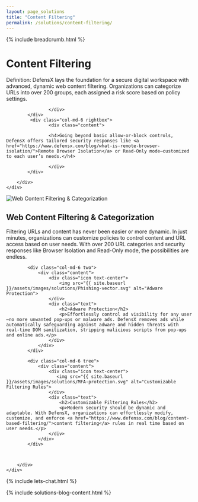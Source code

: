 ```yaml
---
layout: page_solutions
title: "Content Filtering"
permalink: /solutions/content-filtering/
---
```

<div id="solutions_slider">
    <div class="container">
        <div class="row"> <div class="col-md-12 text-right">{% include breadcrumb.html %}</div></div>
        <div class="row"> <div class="col-md-12 text-left"><h1>Content Filtering</h1></div></div>
        <div class="row mobile"> 
            <div class="col-md-6 leftbox">
                    <div class="content">
                    <p>Definition: DefensX lays the foundation for a secure digital workspace with advanced, dynamic web content filtering. Organizations can categorize URLs into over 200 groups, each assigned a risk score based on policy settings. </p>
                    
                    </div>
            </div>
             <div class="col-md-6 rightbox">
                    <div class="content">
                     
                    <h4>Going beyond basic allow-or-block controls, DefensX offers tailored security responses like <a href="https://www.defensx.com/blog/what-is-remote-browser-isolation/">Remote Browser Isolation</a> or Read-Only mode—customized to each user’s needs.</h4>

                    </div>
            </div>
             
        </div>
    </div>
</div>

<div id="solutions_four_box" class="treeboxs">
    <div class="container">
        <div class="row">
            <div class="col-md-6 one">
                <div class="content">
                    <div class="icon text-center">
                        <img src="{{ site.baseurl }}/assets/images/solutions/Zero-trust-credential-shield.svg" alt="Web Content Filtering & Categorization">
                    </div>
                    <div class="text">
                        <h2>Web Content Filtering & Categorization</h2>
                        <p>Filtering URLs and content has never been easier or more dynamic. In just minutes, organizations can customize policies to control content and URL access based on user needs. With over 200 URL categories and security responses like Browser Isolation and Read-Only mode, the possibilities are endless.</p>
                    </div>
                </div>
            </div>
            
            <div class="col-md-6 two">
                <div class="content">
                    <div class="icon text-center">
                        <img src="{{ site.baseurl }}/assets/images/solutions/Phishing-vector.svg" alt="Adware Protection">
                    </div>
                    <div class="text">
                        <h2>Adware Protection</h2>
                        <p>Effortlessly control ad visibility for any user—no more unwanted pop-ups or malware ads. DefensX removes ads while automatically safeguarding against adware and hidden threats with real-time DOM sanitization, stripping malicious scripts from pop-ups and online ads.</p>
                    </div>
                </div>
            </div>
            
            <div class="col-md-6 tree">
                <div class="content">
                    <div class="icon text-center">
                       <img src="{{ site.baseurl }}/assets/images/solutions/MFA-protection.svg" alt="Customizable Filtering Rules">
                    </div>
                    <div class="text">
                        <h2>Customizable Filtering Rules</h2>
                        <p>Modern security should be dynamic and adaptable. With DefensX, organizations can effortlessly modify, customize, and enforce <a href="https://www.defensx.com/blog/content-based-filtering/">content filtering</a> rules in real time based on user needs.</p>
                    </div>
                </div>
            </div>
            
             
            
        </div>
    </div>    
</div>

{% include lets-chat.html %}

{% include solutions-blog-content.html %}